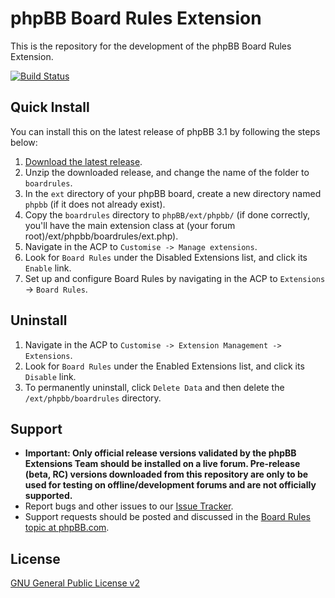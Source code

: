 # phpBB Board Rules Extension

This is the repository for the development of the phpBB Board Rules Extension.

[![Build Status](https://travis-ci.org/phpbb-extensions/boardrules.png)](https://travis-ci.org/phpbb-extensions/boardrules)

## Quick Install
You can install this on the latest release of phpBB 3.1 by following the steps below:

1. [Download the latest release](https://github.com/phpbb-extensions/boardrules/releases).
2. Unzip the downloaded release, and change the name of the folder to `boardrules`.
3. In the `ext` directory of your phpBB board, create a new directory named `phpbb` (if it does not already exist).
4. Copy the `boardrules` directory to `phpBB/ext/phpbb/` (if done correctly, you'll have the main extension class at (your forum root)/ext/phpbb/boardrules/ext.php).
5. Navigate in the ACP to `Customise -> Manage extensions`.
6. Look for `Board Rules` under the Disabled Extensions list, and click its `Enable` link.
7. Set up and configure Board Rules by navigating in the ACP to `Extensions` -> `Board Rules`.

## Uninstall

1. Navigate in the ACP to `Customise -> Extension Management -> Extensions`.
2. Look for `Board Rules` under the Enabled Extensions list, and click its `Disable` link.
3. To permanently uninstall, click `Delete Data` and then delete the `/ext/phpbb/boardrules` directory.

## Support

* **Important: Only official release versions validated by the phpBB Extensions Team should be installed on a live forum. Pre-release (beta, RC) versions downloaded from this repository are only to be used for testing on offline/development forums and are not officially supported.**
* Report bugs and other issues to our [Issue Tracker](https://github.com/phpbb-extensions/boardrules/issues).
* Support requests should be posted and discussed in the [Board Rules topic at phpBB.com](https://www.phpbb.com/customise/db/extension/boardrules/support).

## License
[GNU General Public License v2](http://opensource.org/licenses/GPL-2.0)
